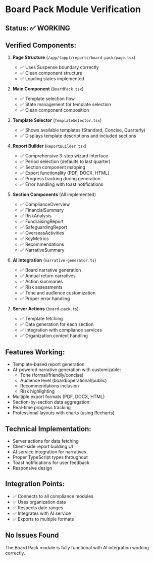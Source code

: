 # Board Pack Module Verification

## Status: ✅ WORKING

## Verified Components:

1. **Page Structure** (`/app/(app)/reports/board-pack/page.tsx`)
   - ✅ Uses Suspense boundary correctly
   - ✅ Clean component structure
   - ✅ Loading states implemented

2. **Main Component** (`BoardPack.tsx`)
   - ✅ Template selection flow
   - ✅ State management for template selection
   - ✅ Clean component composition

3. **Template Selector** (`TemplateSelector.tsx`)
   - ✅ Shows available templates (Standard, Concise, Quarterly)
   - ✅ Displays template descriptions and included sections

4. **Report Builder** (`ReportBuilder.tsx`)
   - ✅ Comprehensive 3-step wizard interface
   - ✅ Period selection (defaults to last quarter)
   - ✅ Section component mapping
   - ✅ Export functionality (PDF, DOCX, HTML)
   - ✅ Progress tracking during generation
   - ✅ Error handling with toast notifications

5. **Section Components** (All implemented)
   - ✅ ComplianceOverview
   - ✅ FinancialSummary
   - ✅ RiskAnalysis
   - ✅ FundraisingReport
   - ✅ SafeguardingReport
   - ✅ OverseasActivities
   - ✅ KeyMetrics
   - ✅ Recommendations
   - ✅ NarrativeSummary

6. **AI Integration** (`narrative-generator.ts`)
   - ✅ Board narrative generation
   - ✅ Annual return narratives
   - ✅ Action summaries
   - ✅ Risk assessments
   - ✅ Tone and audience customization
   - ✅ Proper error handling

7. **Server Actions** (`board-pack.ts`)
   - ✅ Template fetching
   - ✅ Data generation for each section
   - ✅ Integration with compliance services
   - ✅ Organization context handling

## Features Working:
- Template-based report generation
- AI-powered narrative generation with customizable:
  - Tone (formal/friendly/concise)
  - Audience level (board/operational/public)
  - Recommendations inclusion
  - Risk highlighting
- Multiple export formats (PDF, DOCX, HTML)
- Section-by-section data aggregation
- Real-time progress tracking
- Professional layouts with charts (using Recharts)

## Technical Implementation:
- Server actions for data fetching
- Client-side report building UI
- AI service integration for narratives
- Proper TypeScript types throughout
- Toast notifications for user feedback
- Responsive design

## Integration Points:
- ✅ Connects to all compliance modules
- ✅ Uses organization data
- ✅ Respects date ranges
- ✅ Integrates with AI service
- ✅ Exports to multiple formats

## No Issues Found
The Board Pack module is fully functional with AI integration working correctly.
